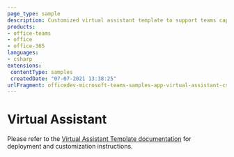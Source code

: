 ```yaml
---
page_type: sample
description: Customized virtual assistant template to support teams capabilities.
products:
- office-teams
- office
- office-365
languages:
- csharp
extensions:
 contentType: samples
 createdDate: "07-07-2021 13:38:25"
urlFragment: officedev-microsoft-teams-samples-app-virtual-assistant-csharp
---
```


# Virtual Assistant

Please refer to the [Virtual Assistant Template documentation](https://microsoft.github.io/botframework-solutions/virtual-assistant/tutorials/create-assistant/csharp/1-intro/) for deployment and customization instructions.

